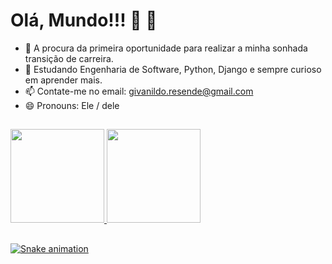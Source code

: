 # Olá, Mundo!!! 🤘   🤘


- 🔭 A procura da primeira oportunidade para realizar a minha sonhada transição de carreira.
- 🌱 Estudando Engenharia de Software, Python, Django e sempre curioso em aprender mais.
- 📫 Contate-me no email: givanildo.resende@gmail.com 
- 😄 Pronouns: Ele / dele
##
<div style="display: inline_block">
  <a href="https://github.com/Joey-Resende">
  <img height="150em" src="https://github-readme-stats.vercel.app/api?username=Joey-Resende&show_icons=true&theme=vision-friendly-dark&include_all_commits=true&count_private=true"/>
  <img height="150em" src="https://github-readme-stats.vercel.app/api/top-langs/?username=Joey-Resende&layout=compact&langs_count=6&theme=vision-friendly-dark"/>
</div>

##  

 ![Snake animation](https://github.com/Joey-Resende/Joey-Resende/blob/output/github-contribution-grid-snake.svg) 
